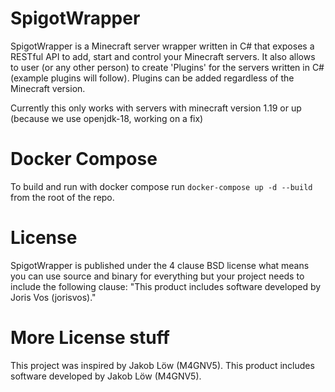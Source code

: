 # SpigotWrapper

SpigotWrapper is a Minecraft server wrapper written in C# that exposes a RESTful API to add, start and control your Minecraft servers. It also allows to user (or any other person) to create 'Plugins' for the servers written in C# (example plugins will follow).
Plugins can be added regardless of the Minecraft version.

Currently this only works with servers with minecraft version 1.19 or up (because we use openjdk-18, working on a fix)

# Docker Compose

To build and run with docker compose run `docker-compose up -d --build` from the root of the repo.

# License

SpigotWrapper is published under the 4 clause BSD license what means you can use source and binary for everything but your project needs to include the following clause: "This product includes software developed by Joris Vos (jorisvos)."

# More License stuff

This project was inspired by Jakob Löw (M4GNV5).
This product includes software developed by Jakob Löw (M4GNV5).
